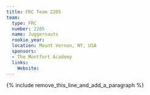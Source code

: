 ```yaml
---
title: FRC Team 2205
team:
  type: FRC
  number: 2205
  name: Juggernauts
  rookie_year:
  location: Mount Vernon, NY, USA
  sponsors:
  - The Montfort Academy
  links:
    Website:
---
```


{% include remove_this_line_and_add_a_paragraph %}